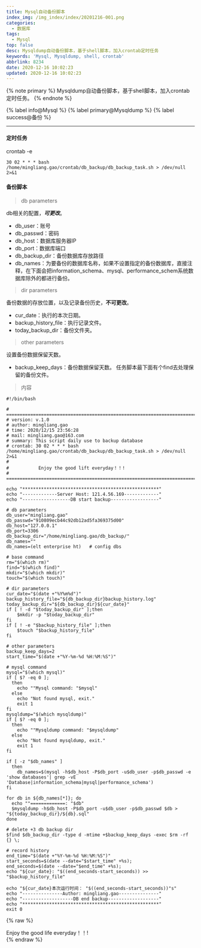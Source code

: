 ```yaml
---
title: Mysql自动备份脚本
index_img: /img_index/index/20201216-001.png
categories:
  - 数据库
tags:
  - Mysql
top: false
desc: Mysqldump自动备份脚本，基于shell脚本，加入crontab定时任务
keywords: 'Mysql, Mysqldump, shell, crontab'
abbrlink: 8234
date: 2020-12-16 10:02:23
updated: 2020-12-16 10:02:23
---
```





{% note primary %}
Mysqldump自动备份脚本，基于shell脚本，加入crontab定时任务。
{% endnote %}

{% label info@Mysql %} {% label primary@Mysqldump %} {% label success@备份 %}

<!--more-->
<hr />

#### 定时任务

crontab -e

```
30 02 * * * bash /home/mingliang.gao/crontab/db_backup/db_backup_task.sh > /dev/null 2>&1
```

#### 备份脚本

> db parameters

db相关的配置，***可更改***。
- db_user：账号
- db_passwd：密码
- db_host：数据库服务器IP
- db_port：数据库端口
- db_backup_dir：备份数据库存放路径
- db_names：为要备份的数据库名称，如果不设置指定的备份数据库，直接注释，在下面会把information_schema、mysql、performance_schem系统数据库除外的都进行备份。

>dir parameters

备份数据的存放位置，以及记录备份历史，**不可更改**。
- cur_date：执行的本次日期。
- backup_history_file：执行记录文件。
- today_backup_dir：备份文件夹。

> other parameters

设置备份数据保留天数。
- backup_keep_days：备份数据保留天数。
任务脚本最下面有个find去处理保留的备份文件。


> 内容

```
#!/bin/bash

# ========================================================================================
# version: v.1.0
# author: mingliang.gao
# time: 2020/12/15 23:56:28
# mail: mingliang.gao@163.com
# summary: This script daily use to backup database
# crontab: 30 02 * * * bash /home/mingliang.gao/crontab/db_backup/db_backup_task.sh > /dev/null 2>&1
#
#           Enjoy the good lift everyday！！!
# ========================================================================================

echo "***************************************************"
echo "-------------Server Host: 121.4.56.169-------------"
echo "------------------DB start backup------------------"

# db parameters
db_user="mingliang.gao"
db_passwd="910809ecb44c92db12ad5fa369375d00"
db_host="127.0.0.1"
db_port=3306
db_backup_dir="/home/mingliang.gao/db_backup/"
db_names=""
db_names=(elt enterprise ht)   # config dbs

# base command
rm="$(which rm)"
find="$(which find)"
mkdir="$(which mkdir)"
touch="$(which touch)"

# dir parameters
cur_date="$(date +"%Y%m%d")"
backup_history_file="${db_backup_dir}backup_history.log"
today_backup_dir="${db_backup_dir}${cur_date}"
if [ ! -d "$today_backup_dir" ];then
    $mkdir -p "$today_backup_dir"
fi
if [ ! -e "$backup_history_file" ];then
    $touch "$backup_history_file"
fi

# other parameters
backup_keep_days=2
start_time="$(date +"%Y-%m-%d %H:%M:%S")"

# mysql command
mysql="$(which mysql)"
if [ $? -eq 0 ];
  then
    echo ""Mysql command: "$mysql"
  else
    echo "Not found mysql, exit."
    exit 1
fi
mysqldump="$(which mysqldump)"
if [ $? -eq 0 ];
  then
    echo ""Mysqldump command: "$mysqldump"
  else
    echo "Not found mysqldump, exit."
    exit 1
fi

if [ -z "$db_names" ]
  then
    db_names=$(mysql -h$db_host -P$db_port -u$db_user -p$db_passwd -e 'show databases'| grep -vE 'Database|information_schema|mysql|performance_schema')
fi

for db in ${db_names[*]}; do
  echo ""=============: "$db"
  $mysqldump -h$db_host -P$db_port -u$db_user -p$db_passwd $db > "${today_backup_dir}/${db}.sql"
done

# delete +3 db backup dir
$find $db_backup_dir -type d -mtime +$backup_keep_days -exec $rm -rf {} \;

# record history
end_time="$(date +"%Y-%m-%d %H:%M:%S")"
start_seconds=$(date --date="$start_time" +%s);
end_seconds=$(date --date="$end_time" +%s);
echo "${cur_date}: "$((end_seconds-start_seconds)) >> "$backup_history_file"

echo "${cur_date}本次运行时间： "$((end_seconds-start_seconds))"s"
echo "---------------Author: mingliang.gao---------------"
echo "-------------------DB end backup-------------------"
echo "***************************************************"
exit 0
```

{% raw %}
<div class="post_cus_note">Enjoy the good life everyday！！!</div>
{% endraw %}
